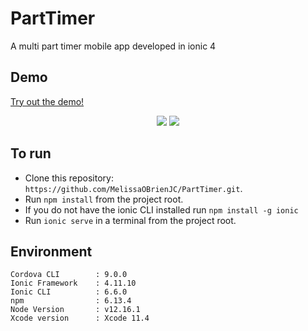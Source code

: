 # PartTimer
A multi part timer mobile app developed in ionic 4

## Demo
<a href="http://www.mobdemo.org/" rel="nofollow">Try out the demo!</a>
<p align="center">    
    <img src="http://www.parttimer.mobdemo.org//images//parttimer-list-sm.jpg" />
    <img src="http://www.parttimer.mobdemo.org//images//parttimer-run-sm.jpg"/>
 </p>

 ## To run
 * Clone this repository: `https://github.com/MelissaOBrienJC/PartTimer.git`.
 * Run `npm install` from the project root.
 * If you do not have the ionic CLI installed run `npm install -g ionic`
 * Run `ionic serve` in a terminal from the project root.
 
  ## Environment
 ```
 Cordova CLI        : 9.0.0 
 Ionic Framework    : 4.11.10
 Ionic CLI          : 6.6.0 
 npm                : 6.13.4
 Node Version       : v12.16.1
 Xcode version      : Xcode 11.4
 ```
